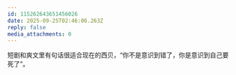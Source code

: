 ```yaml
---
id: 115262643651456026
date: 2025-09-25T02:46:06.263Z
reply: false
media_attachments: 0
---
```


<p>短剧和爽文里有句话很适合现在的西贝，“你不是意识到错了，你是意识到自己要死了”。</p>
